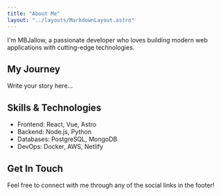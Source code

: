 ```yaml
---
title: "About Me"
layout: "../layouts/MarkdownLayout.astro"
---
```


I'm MBJallow, a passionate developer who loves building modern web applications with cutting-edge technologies.

## My Journey

Write your story here...

## Skills & Technologies

- Frontend: React, Vue, Astro
- Backend: Node.js, Python
- Databases: PostgreSQL, MongoDB
- DevOps: Docker, AWS, Netlify

## Get In Touch

Feel free to connect with me through any of the social links in the footer!
